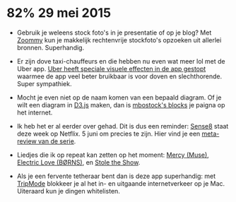 # 82% 29 mei 2015

- Gebruik je weleens stock foto's in je presentatie of op je blog? Met [Zoommy](http://zoommyapp.com) kun je makkelijk rechtenvrije stockfoto's opzoeken uit allerlei bronnen. Superhandig.

- Er zijn dove taxi-chauffeurs en die hebben nu even wat meer lol met de Uber app. [Uber heeft speciale visuele effecten in de app gestopt](http://www.wired.com/2015/05/uber-drivers-deaf-hard-of-hearing/) waarmee de app veel beter bruikbaar is voor doven en slechthorende. Super sympathiek.

- Mocht je even niet op de naam komen van een bepaald diagram. Of je wilt een diagram in [D3.js](http://bl.ocks.org/mbostock) maken, dan is [mbostock's blocks](http://bl.ocks.org/mbostock) je paigna op het internet.

- Ik heb het er al eerder over gehad. Dit is dus een reminder: [Sense8](http://en.wikipedia.org/wiki/Sense8) staat deze week op Netflix. 5 juni om precies te zijn. Hier vind je een [meta-review van de serie](http://www.slashfilm.com/sense8-reviews/).

- Liedjes die ik op repeat kan zetten op het moment: [Mercy (Muse)](https://open.spotify.com/track/1XotRuP28n3nfoBvthXbH7), [Electric Love (BØRNS)](https://open.spotify.com/track/0zulYs8vHhhN0hl8wvYgdv), en [Stole the Show](https://open.spotify.com/track/4iZPNYqzI2L0uwuUKun7Aa).

- Als je een fervente tetheraar bent dan is deze app superhandig: met [TripMode](http://www.tripmode.ch) blokkeer je al het in- en uitgaande internetverkeer op je Mac. Uiteraard kun je dingen whitelisten.
